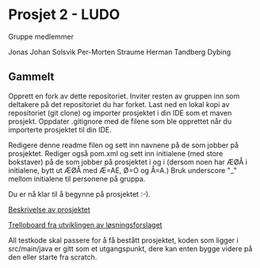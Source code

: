 # Prosjet 2 - LUDO
Gruppe medlemmer

Jonas Johan Solsvik
Per-Morten Straume
Herman Tandberg Dybing


## Gammelt
Opprett en fork av dette repositoriet. Inviter resten av gruppen inn som deltakere på det repositoriet du har forket. Last ned en lokal kopi av repositoriet (git clone) og importer prosjektet i din IDE som et maven prosjekt. Oppdater .gitignore med de filene som ble opprettet når du importerte prosjektet til din IDE.

Redigere denne readme filen og sett inn navnene på de som jobber på prosjektet. Rediger også pom.xml og sett inn initialene (med store bokstaver) på de som jobber på prosjektet i <artifactId> og i <name> (dersom noen har ÆØÅ i initialene, bytt ut ÆØÅ med Æ=AE, Ø=O og Å=A.) Bruk underscore "_" mellom initialene til personene på gruppa.

Du er nå klar til å begynne på prosjektet :-).

[Beskrivelse av prosjektet](https://bitbucket.org/okolloen/imt3281-project2-2018/wiki/Home)

[Trelloboard fra utviklingen av løsningsforslaget](https://trello.com/b/rRweyGja/ludo-2016)

All testkode skal passere for å få bestått prosjektet, koden som ligger i src/main/java er gitt som et utgangspunkt, dere kan enten bygge videre på den eller starte fra scratch.